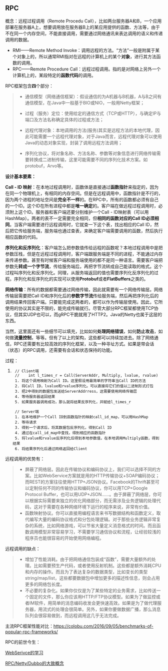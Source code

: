 ## RPC

概念：远程过程调用（Remote Procedu Call），比如两台服务器A和B，一个应用部署在服务器A上，想要调用放在服务器B上的某应用提供的函数、方法等，由于不在同一个内存空间，不能直接调用，需要通过网络通讯来表达调用的语义和传递调用的数据。

- RMI——Remote Method Invoke：调用远程的方法。“方法”一般是附属于某个对象上的，所以通常RMI指对在远程的计算机上的某个**对象**，进行其方法函数的调用。
- RPC——Remote Procedure Call：远程过程调用。指的是对网络上另外一个计算机上的，某段特定的**函数代码**的调用。

RPC框架包含**四**个部分：

> - 通信模型（网络通信框架）：假设通信的为A机器与B机器，A与B之间有通信模型，在Java中一般基于BIO或NIO，一般用Netty框架；
> - 过程（服务）定位：使用给定的通信方式（TCP或HTTP），与确定IP与端口及方法名称确定具体的过程或方法；
>
> - 远程代理对象：本地调用的方法(服务)其实是远程方法的本地代理，因此可能需要一个远程代理对象，对于Java而言，远程代理对象可以使用Java的动态对象实现，封装了调用远程方法调用；
> - 序列化协议，将对象名称、方法名称、参数等对象信息进行网络传输需要转换成二进制传输，这里可能需要不同的序列化技术方案。如protobuf，Arvo等。

**设计基本要素：**

**Call - ID 映射**：在本地过程调用时，函数体是直接通过**函数指针**来指定的，因为在同一个物理机上，有相同的内存空间。但是在远程调用中，函数指针是不行的，因为两个进程的地址空间是**完全不一样**的。在RPC中，所有的函数都必须有自己的一个ID。这个ID在所有进程中都是**唯一确定**的。客户端在做远程过程调用时，必须附上这个ID。服务器和客户端还要分别维护一个Call - ID映射表（可以用HashMap）。两者的表不一定需要完全相同，但**相同的函数对应的Call ID必须相同**。当客户端需要进行远程调用时，它就查一下这个表，找出相应的Call ID，然后把它传给服务端，服务端也通过查表，来确定客户端需要调用的函数，然后执行相应函数的代码。

**序列化和反序列化**：客户端怎么把参数值传给远程的函数呢？本地过程调用中是把参数压栈，但是在远程过程调用时，客户端跟服务端是不同的进程，不能通过内存来传递参数。甚至有时候客户端和服务端使用的都不是同一种语言。需要客户端把参数先**转成一个字节流**，传给服务端后，再把字节流转成自己能读取的格式。这个过程叫序列化和反序列化。同理，从服务端返回的值也需要序列化反序列化的过程。序列化和反序列化的实现可以使用**Protobuf**或者**FlatBuffers**之类的。

**网络传输**：所有的数据都需要通过网络传输，因此就需要有一个网络传输层。网络传输层需要把Call ID和序列化后的**参数字节流**传给服务端，然后再把序列化后的调用结果传回客户端。只要能完成这两者的，都可以作为传输层使用。因此，它所使用的协议其实是不限的，能完成传输就行。尽管大部分RPC框架都使用TCP协议，但其实UDP也可以，而gRPC干脆就用了HTTP2。Java的Netty也属于这层的东西。

​	当然，这里面还有一些细节可以填充，比如如何**处理网络错误**，如何**防止攻击**，如何做**流量控制**，等等。但有了以上的架构，这些都可以持续加进去。除了网络通信，RPC还需要有比较高效的序列化框架，以及一种寻址方式。如果是带会话（状态）的RPC调用，还需要有会话和状态保持的功能。

过程：

1. ```
    // Client端 
    //    int l_times_r = Call(ServerAddr, Multiply, lvalue, rvalue)
    1. 将这个调用映射为Call ID。这里假设用最简单的字符串当Call ID的方法
    2. 将Call ID，lvalue和rvalue序列化。可以直接将它们的值以二进制形式打包
    3. 把2中得到的数据包发送给ServerAddrress，这需要使用网络传输层
    4. 等待服务器返回结果
    5. 如果服务器调用成功，那么就将结果反序列化，并赋给l_times_r
    
    // Server端
    1. 在本地维护一个Call ID到函数指针的映射call_id_map，可以用HashMap
    2. 等待请求
    3. 得到一个请求后，将其数据包反序列化，得到Call ID
    4. 通过在call_id_map中查找，得到相应的函数指针
    5. 将lvalue和rvalue反序列化后得到本地参数值，在本地调用Multiply函数，得到结果
    6. 将结果序列化后通过网络返回给Client
    ```

远程调用的优势有：

> - 屏蔽了网络层。因此在传输协议和编码协议上，我们可以选择不同的方案。比如WebService方案就是用的HTTP传输协议+SOAP编码协议；而REST的方案往往使用HTTP+JSON协议。Facebook的Thrift甚至可以定制任何不同的传输协议和编码协议，你可以用TCP+Google Protocol Buffer，也可以用UDP+JSON……。由于屏蔽了网络层，你可以根据实际需要来独立的优化网络部分，而无需涉及业务逻辑的处理代码，这对于需要在各种网络环境下运行的程序来说，非常有价值。
> - 函数映射协议。你可以直接用编程语言来书写数据结构和函数定义，取代编写大量的编码协议格式和分包处理逻辑。对于那些业务逻辑非常复杂的系统，比如网络游戏，可以节省大量定义消息格式的时间。而且函数调用模型非常容易学习，不需要学习通信协议和流程，让经验较浅的程序员也能很容易的开始使用网络编程。

远程调用的缺点：

> - 增加了性能消耗。由于把网络通信包装成“函数”，需要大量额外的处理。比如需要预生产代码，或者使用反射机制。这些都是额外消耗CPU和内存的操作。而且为了表达复杂的数据类型，比如变长的类型string/map/list，这些都要数据包中增加更多的描述性信息，则会占用更多的网络包长度。
> - 不必要的复杂化。如果你仅仅是为了某些特定的业务需求，比如传送一个固定的文件，那么你应该用HTTP/FTP协议模型。如果为了做监控或者IM软件，用简单的消息编码收发会更快速高效。如果是为了做代理服务器，用流式的处理会很简单。另外，如果你要做数据广播，那么消息队列会很容易做到，而远程调用这几乎无法完成。

主流RPC框架性能对比：https://colobu.com/2016/09/05/benchmarks-of-popular-rpc-frameworks/

RPC的前世今生：

[WebSerivce的学习](https://alanli7991.github.io/2016/03/03/WebSerivce%E7%9A%84%E5%AD%A6%E4%B9%A0/)

[RPC/Netty/Dubbo的大致概念](https://alanli7991.github.io/2016/03/06/RPCNettyDubbo%E7%9A%84%E5%A4%A7%E8%87%B4%E6%A6%82%E5%BF%B5/)

